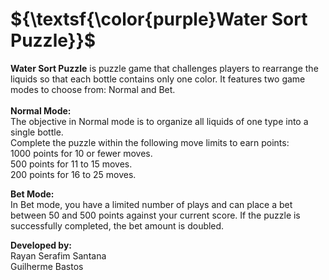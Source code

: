 <h1>${\textsf{\color{purple}Water Sort Puzzle}}$</h1>                                                                                                                                                                                                                                                                                          
<strong>Water Sort Puzzle</strong> is puzzle game that challenges players to rearrange the liquids 
so that each bottle contains only one color. It features two game modes to choose from: Normal and Bet.
<br><br>
<strong>Normal Mode:</strong><br>
The objective in Normal mode is to organize all liquids of one type into a single bottle. <br>
Complete the puzzle within the following move limits to earn points:<br>
1000 points for 10 or fewer moves.<br>
500 points for 11 to 15 moves.<br>
200 points for 16 to 25 moves.<br>

<strong>Bet Mode:</strong><br>
In Bet mode, you have a limited number of plays and can place a bet between 50 and 500 points against your current score.
If the puzzle is successfully completed, the bet amount is doubled.

<strong>Developed by:</strong><br>
Rayan Serafim Santana<br>
Guilherme Bastos
